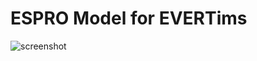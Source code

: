 # ESPRO Model for EVERTims

![screenshot](https://cloud.githubusercontent.com/assets/1186926/26126167/eb5b9cba-3a84-11e7-8cb1-7d7f819303b4.jpg)
